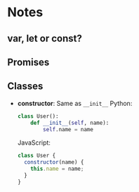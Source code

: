 # Notes

## var, let or const?

## Promises

## Classes

- **constructor**: Same as `__init__`
  Python:

  ```py
  class User():
      def __init__(self, name):
          self.name = name
  ```

  JavaScript:

  ```js
  class User {
    constructor(name) {
      this.name = name;
    }
  }
  ```
